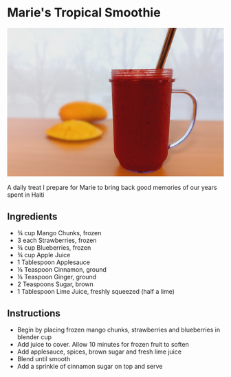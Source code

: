 # Marie's Tropical Smoothie

![Marie's Tropical Smoothie](img/TropicalSmoothie.jpg)

A daily treat I prepare for Marie to bring back good memories of our years spent in Haiti 

## Ingredients

- ¾ cup Mango Chunks, frozen  
- 3 each Strawberries, frozen
- ¾ cup Blueberries, frozen  
- ¾ cup Apple Juice  
- 1 Tablespoon Applesauce  
- ⅛ Teaspoon Cinnamon, ground
- ⅛ Teaspoon Ginger, ground
- 2 Teaspoons Sugar, brown  
- 1 Tablespoon Lime Juice, freshly squeezed (half a lime)

## Instructions

- Begin by placing frozen mango chunks, strawberries and blueberries in blender cup  
- Add juice to cover. Allow 10 minutes for frozen fruit to soften 
- Add applesauce, spices, brown sugar and fresh lime juice
- Blend until smooth
- Add a sprinkle of cinnamon sugar on top and serve

<!--
## Notes



## Sources

[jgoode.ca](https://jgoode.ca)

-->